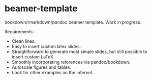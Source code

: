 # beamer-template
bookdown/rmarkdown/pandoc beamer template. Work in progress.

Requirements:
- Clean lines.
- Easy to insert custom latex slides. 
- Straightforward to generate most simple slides, but still possible to insert custom LaTeX.
- Smoothly incorporating references via pandoc/bookdown.
- Autoscale figures and tables.
- Look for other examples on the internet.
